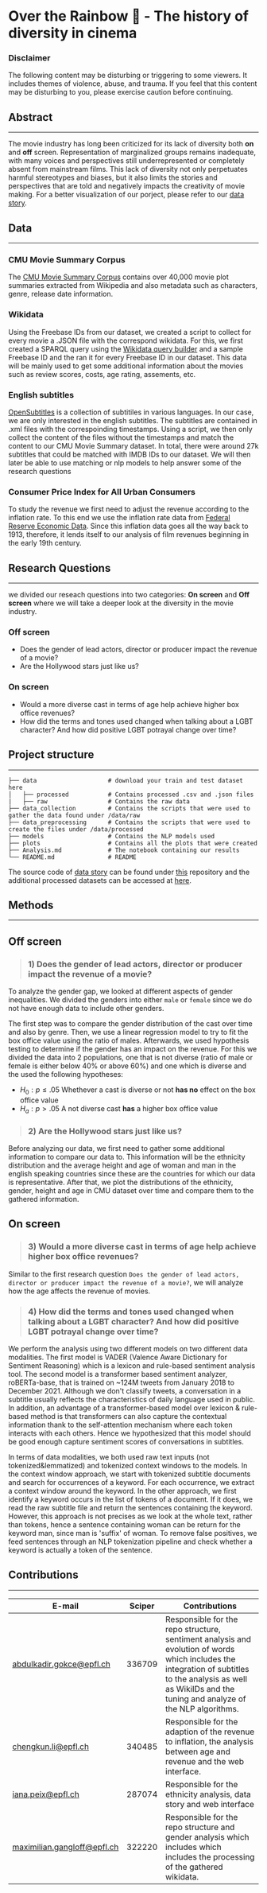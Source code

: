 # Over the Rainbow :rainbow: - The history of diversity in cinema

### Disclaimer
The following content may be disturbing or triggering to some viewers. It includes themes of violence, abuse, and trauma. If you feel that this content may be disturbing to you, please exercise caution before continuing.

## Abstract
---
The movie industry has long been criticized for its lack of diversity both **on** and **off** screen. Representation of marginalized groups remains inadequate, with many voices and perspectives still underrepresented or completely absent from mainstream films. This lack of diversity not only perpetuates harmful stereotypes and biases, but it also limits the stories and perspectives that are told and negatively impacts the creativity of movie making. For a better visualization of our porject, please refer to our [data story](https://imdbmi.github.io).

## Data
---
### CMU Movie Summary Corpus
The [CMU Movie Summary Corpus](http://www.cs.cmu.edu/~ark/personas/) contains over 40,000 movie plot summaries extracted from Wikipedia and also metadata such as characters, genre, release date information.

### Wikidata
Using the Freebase IDs from our dataset, we created a script to collect for every movie a .JSON file with the correspond wikidata. 
For this, we first created a SPARQL query using the [Wikidata query builder](https://query.wikidata.org/querybuilder/?uselang=en) and a sample Freebase ID and the ran it for every Freebase ID in our dataset. This data will be mainly used to get some additional information about the movies such as review scores, costs, age rating, assements, etc.

### English subtitles
[OpenSubtitles](https://opus.nlpl.eu/OpenSubtitles-v2018.php) is a collection of subtitiles in various languages. In our case, we are only interested in the english subtitles. The subtitles are contained in .xml files with the correspoinding timestamps. Using a script, we then only collect the content of the files without the timestamps and match the content to our CMU Movie Summary dataset. In total, there were around 27k subtitles that could be matched with IMDB IDs to our dataset. We will then later be able to use matching or nlp models to help answer some of the research questions

### Consumer Price Index for All Urban Consumers
To study the revenue we first need to adjust the revenue according to the inflation rate. To this end we use the inflation rate data from [Federal Reserve Economic Data](https://fred.stlouisfed.org/series/CPIAUCNS). Since this inflation data goes all the way back to 1913, therefore, it lends itself to our analysis of film revenues beginning in the early 19th century.

## Research Questions
---
we divided our reseach questions into two categories: **On screen** and **Off screen** where we will take a deeper look at the diversity in the movie industry.

### Off screen
- Does the gender of lead actors, director or producer impact the revenue of a movie?
- Are the Hollywood stars just like us?

### On screen
- Would a more diverse cast in terms of age help achieve higher box office revenues?
- How did the terms and tones used changed when talking about a LGBT character? And how did positive LGBT potrayal change over time?


## Project structure
---
    ├── data                    # download your train and test dataset here
    │   ├── processed           # Contains processed .csv and .json files
    |   ├── raw                 # Contains the raw data
    ├── data_collection         # Contains the scripts that were used to gather the data found under /data/raw
    ├── data_preprocessing      # Contains the scripts that were used to create the files under /data/processed
    ├── models                  # Contains the NLP models used
    ├── plots                   # Contains all the plots that were created
    ├── Analysis.md             # The notebook containing our results
    └── README.md               # README

The source code of [data story](https://imdbmi.github.io) can be found under [this](https://github.com/imdbmi/imdbmi.github.io) repository and the additional processed datasets can be accessed at [here](https://drive.google.com/drive/folders/1FycaszmTdI2UjO06tgsg5nqvtpLG_z4s?usp=sharing).

## Methods
---
## Off screen
> ### 1) Does the gender of lead actors, director or producer impact the revenue of a movie?

To analyze the gender gap, we looked at different aspects of gender inequalities. We divided the genders into either ```male``` or ```female``` since we do not have enough data to include other genders.

The first step was to compare the gender distribution of the cast over time and also by genre. Then, we use a linear regression model to try to fit the box office value using the ratio of males. Afterwards, we used hypothesis testing to determine if the gender has an impact on the revenue. For this we divided the data into 2 populations, one that is not diverse (ratio of male or female is either below 40% or above 60%) and one which is diverse and the used the following hypotheses:
- $H_0: p \leq .05$ Whethever a cast is diverse or not **has no** effect on the box office value
- $H_a: p \gt .05$ A not diverse cast **has** a higher box office value

> ### 2) Are the Hollywood stars just like us?

Before analyzing our data, we first need to gather some additional information to compare our data to. This information 
will be the ethnicity distribution and the average height and age of woman and man in the english speaking countries since 
these are the countries for which our data is representative. After that, we plot the distributions of the ethnicity, gender, height and age in CMU dataset over time and compare them to the gathered information.

## On screen

> ### 3) Would a more diverse cast in terms of age help achieve higher box office revenues? 

Similar to the first research question ```Does the gender of lead actors, director or producer impact the revenue of a movie?```, we will analyze how the age affects the revenue of movies.

> ### 4) How did the terms and tones used changed when talking about a LGBT character? And how did positive LGBT potrayal change over time?

We perform the analysis using two different models on two different data modalities. The first model is VADER (Valence Aware Dictionary for Sentiment Reasoning) which is a lexicon and rule-based sentiment analysis tool. The second model is a transformer based sentiment analyzer, roBERTa-base, that is trained on ~124M tweets from January 2018 to December 2021. Although we don't classify tweets, a conversation in a subtitle usually reflects the characteristics of daily language used in public. In addition, an advantage of a transformer-based model over lexicon & rule-based method is that transformers can also capture the contextual information thank to the self-attention mechanism where each token interacts with each others. Hence we hypothesized that this model should be good enough capture sentiment scores of conversations in subtitles.

In terms of data modalities, we both used raw text inputs (not tokenized&lemmatized) and tokenized context windows to the models. In the context window approach, we start with tokenized subtitle documents and search for occurrences of a keyword. For each occurrence, we extract a context window around the keyword. In the other approach, we first identify a keyword occurs in the list of tokens of a document. If it does, we read the raw subtitle file and return the sentences containing the keyword. However, this approach is not precises as we look at the whole text, rather than tokens, hence a sentence containing woman can be return for the keyword man, since man is 'suffix' of woman. To remove false positives, we feed sentences through an NLP tokenization pipeline and check whether a keyword is actually a token of the sentence.


## Contributions
---
| E-mail | Sciper | Contributions |
| ------ | ------ | ----- |
| abdulkadir.gokce@epfl.ch | 336709 | Responsible for the repo structure, sentiment analysis and evolution of words which includes the integration of subtitles to the analysis as well as WikiIDs and the tuning and analyze of the NLP algorithms.   |
| chengkun.li@epfl.ch | 340485 | Responsible for the adaption of the revenue to inflation, the analysis between age and revenue and the web interface. |
| iana.peix@epfl.ch | 287074 | Responsible for the ethnicity analysis, data story and web interface |
| maximilian.gangloff@epfl.ch | 322220 | Responsible for the repo structure and gender analysis which includes which includes the processing of the gathered wikidata. |